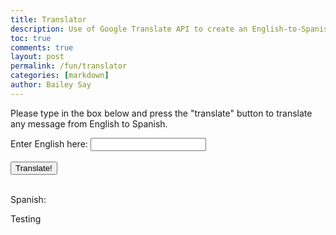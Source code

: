 ```yaml
---
title: Translator
description: Use of Google Translate API to create an English-to-Spanish translator
toc: true
comments: true
layout: post
permalink: /fun/translator
categories: [markdown]
author: Bailey Say
---
```


<title>Translator</title>

<body>
    <div class = "description">
        <p>Please type in the box below and press the "translate" button to translate any message from English to Spanish.</p>
    </div>
    <div class = "input">
        <label>Enter English here: </label>
        <input type="text" id="inputField"><br><br>
        <button onclick="translate()">Translate!</button><br><br>
    </div>
    <div>
        <p>Spanish:</p>
        <p id="output">Testing</p>
    </div>
</body>

<script>

    const encodedParams = new URLSearchParams();
    document.getElementById("output").innerHTML = "Successful!";
    
    function translate() {

        let originalText = document.getElementById("inputField").value;
        encodedParams.append("q", originalText);
        encodedParams.append("target", "es");
        encodedParams.append("source", "en");

        const options = {
            method: 'POST',
            headers: {
                'content-type': 'application/x-www-form-urlencoded',
                'Accept-Encoding': 'application/gzip',
                'X-RapidAPI-Key': '251e7161e9mshbf81a60446c0900p11bbc1jsnb82befaa1258',
                'X-RapidAPI-Host': 'google-translate1.p.rapidapi.com'
            },
            body: encodedParams
        };

        fetch('https://google-translate1.p.rapidapi.com/language/translate/v2', options)
            .then(response => response.json().then(data => {
                console.log(data);
                document.getElementById("output").innerHTML = data.translations[0].translatedText;
            }))
            .then(response => console.log(response))
            .catch(err => console.error(err));
        
        }
    
</script>